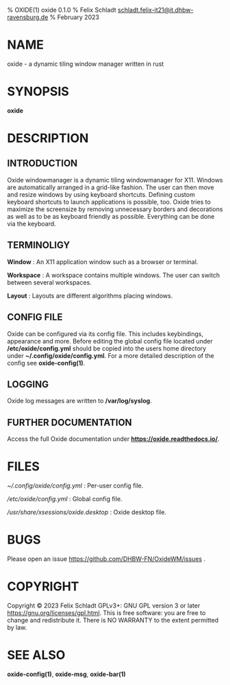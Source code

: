 % OXIDE(1) oxide 0.1.0
% Felix Schladt <schladt.felix-it21@it.dhbw-ravensburg.de>
% February 2023

# NAME
oxide - a dynamic tiling window manager written in rust

# SYNOPSIS
**oxide** 

# DESCRIPTION
## INTRODUCTION
Oxide windowmanager is a dynamic tiling windowmanager for X11.
Windows are automatically arranged in a grid-like fashion.
The user can then move and resize windows by using keyboard shortcuts.
Defining custom keyboard shortcuts to launch applications is possible, too.
Oxide tries to maximize the screensize by removing unnecessary borders
and decorations as well as to be as keyboard friendly as possible.
Everything can be done via the keyboard.

## TERMINOLIGY 
**Window**
: An X11 application window such as a browser or terminal.

**Workspace**
: A workspace contains multiple windows. The user can switch between several workspaces.

**Layout**
: Layouts are different algorithms placing windows.

## CONFIG FILE
Oxide can be configured via its config file. This includes keybindings, appearance and more.
Before editing the global config file located under **/etc/oxide/config.yml** should be copied into the users home directory under **~/.config/oxide/config.yml**.
For a more detailed description of the config see **oxide-config(1)**.

## LOGGING
Oxide log messages are written to **/var/log/syslog**.

## FURTHER DOCUMENTATION
Access the full Oxide documentation under **https://oxide.readthedocs.io/**.

# FILES
*~/.config/oxide/config.yml*
:   Per-user config file.

*/etc/oxide/config.yml*
:   Global config file.

*/usr/share/xsessions/oxide.desktop*
: 	Oxide desktop file.

# BUGS
Please open an issue <https://github.com/DHBW-FN/OxideWM/issues> .

# COPYRIGHT
Copyright © 2023 Felix Schladt GPLv3+\: GNU GPL version 3 or later <https://gnu.org/licenses/gpl.html>.
This is free software: you are free to change and redistribute it. There is NO WARRANTY to the extent permitted by law.

# SEE ALSO
**oxide-config(1)**, **oxide-msg**, **oxide-bar(1)**
